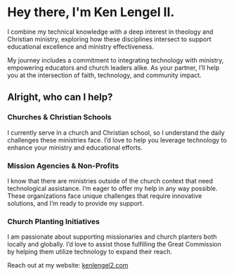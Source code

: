 # Hey there, I'm Ken Lengel II.

I combine my technical knowledge with a deep interest in theology and Christian ministry, exploring how these disciplines intersect to support educational excellence and ministry effectiveness.

My journey includes a commitment to integrating technology with ministry, empowering educators and church leaders alike. As your partner, I’ll help you at the intersection of faith, technology, and community impact.

## Alright, who can I help?

### Churches & Christian Schools

I currently serve in a church and Christian school, so I understand the daily challenges these ministries face. I’d love to help you leverage technology to enhance your ministry and educational efforts.

### Mission Agencies & Non-Profits

I know that there are ministries outside of the church context that need technological assistance. I’m eager to offer my help in any way possible. These organizations face unique challenges that require innovative solutions, and I’m ready to provide my support.

### Church Planting Initiatives

I am passionate about supporting missionaries and church planters both locally and globally. I’d love to assist those fulfilling the Great Commission by helping them utilize technology to expand their reach.

Reach out at my website: [kenlengel2.com](http://kenlengel2.com)
